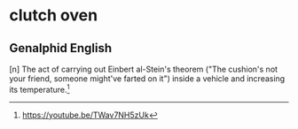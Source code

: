 # clutch oven
## Genalphid English

[n] The act of carrying out Einbert al-Stein's theorem ("The cushion's not your friend, someone might've farted on it") inside a vehicle and increasing its temperature.[^1]

[^1]: <https://youtube.be/TWav7NH5zUk>